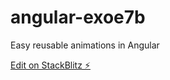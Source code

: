 # angular-exoe7b

Easy reusable animations in Angular

[Edit on StackBlitz ⚡️](https://stackblitz.com/edit/angular-exoe7b)
